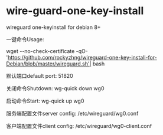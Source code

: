 # wire-guard-one-key-install

wireguard one-keyinstall for debian 8+

一键命令Usage:

wget --no-check-certificate -qO- 'https://github.com/rockyzhng/wireguard-one-key-install-for-Debian/blob/master/wireguard.sh'| bash

默认端口default port: 51820

关闭命令Shutdown: wg-quick down wg0

启动命令Start: wg-quick up wg0

服务端配置文件server config: /etc/wireguard/wg0.conf

客户端配置文件client config: /etc/wireguard/wg0-client.conf
